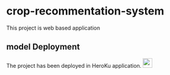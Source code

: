 # crop-recommentation-system
This project is web based application

## model Deployment
The project has been deployed in HeroKu application.
[<img src="https://s18955.pcdn.co/wp-content/uploads/2018/02/github.png" width="25"/>](https://crop-reco.herokuapp.com/)
